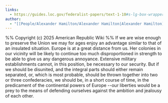 ```yaml
---
links:
  - https://guides.loc.gov/federalist-papers/text-1-10#s-lg-box-wrapper-25493270
author:
  - "[[People/Alexander Hamilton/Alexander Hamilton|Alexander Hamilton]]"
---
```

%%
Copyright (c) 2025 American Republic Wiki
%%
If we are wise enough to preserve the Union we may for ages enjoy an advantage similar to that of an insulated situation. Europe is at a great distance from us. Her colonies in our vicinity will be likely to continue too much disproportioned in strength to be able to give us any dangerous annoyance. Extensive military establishments cannot, in this position, be necessary to our security. But if we should be disunited, and the integral parts should either remain separated, or, which is most probable, should be thrown together into two or three confederacies, we should be, in a short course of time, in the predicament of the continental powers of Europe --our liberties would be a prey to the means of defending ourselves against the ambition and jealousy of each other.